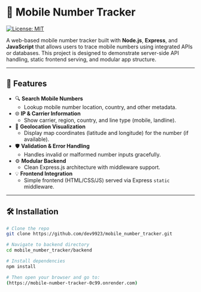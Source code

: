 # 📱 Mobile Number Tracker
[![License: MIT](https://img.shields.io/badge/License-MIT-yellow.svg)](https://opensource.org/licenses/MIT)

A web-based mobile number tracker built with **Node.js**, **Express**, and **JavaScript** that allows users to trace mobile numbers using integrated APIs or databases. This project is designed to demonstrate server-side API handling, static frontend serving, and modular app structure.


---

## 🚀 Features

- 🔍 **Search Mobile Numbers**
  - Lookup mobile number location, country, and other metadata.
- 🌐 **IP & Carrier Information**
  - Show carrier, region, country, and line type (mobile, landline).
- 🧭 **Geolocation Visualization**
  - Display map coordinates (latitude and longitude) for the number (if available).
- 🛡️ **Validation & Error Handling**
  - Handles invalid or malformed number inputs gracefully.
- ⚙️ **Modular Backend**
  - Clean Express.js architecture with middleware support.
- 💡 **Frontend Integration**
  - Simple frontend (HTML/CSS/JS) served via Express `static` middleware.

---

## 🛠️ Installation

```bash
# Clone the repo
git clone https://github.com/dev9923/mobile_number_tracker.git

# Navigate to backend directory
cd mobile_number_tracker/backend

# Install dependencies
npm install

# Then open your browser and go to:
(https://mobile-number-tracker-0c99.onrender.com)




